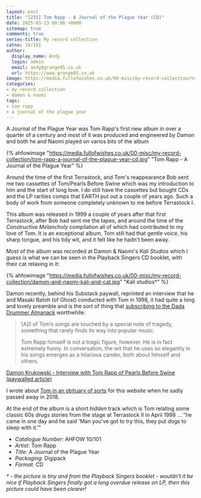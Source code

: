 ```yaml
---
layout: post
title: "[231] Tom Rapp - A Journal of the Plague Year (CD)"
date: 2025-03-13 00:00 +0000
sitemap: true
comments: true
series-title: My record collection
catno: 10/101
author:
  display_name: Andy
  login: admin
  email: andy@grange85.co.uk
  url: https://www.grange85.co.uk
image: https://media.fullofwishes.co.uk/00-misc/my-record-collection/tom-rapp-a-journal-of-the-plague-year-cd.jpg
categories:
- my record collection
- damon & naomi
tags:
- tom rapp
- a journal of the plague year
---
```

A Journal of the Plague Year was Tom Rapp's first new album in over a quarter of a century and most of it was produced and engineered by Damon and both he and Naomi played on varios bits of the album

{% ahfowimage "https://media.fullofwishes.co.uk/00-misc/my-record-collection/tom-rapp-a-journal-of-the-plague-year-cd.jpg" "Tom Rapp - A Journal of the Plague Year" %}

Around the time of the first Terrastock, and Tom's reappearance Bob sent me two cassettes of Tom/Pearls Before Swine which was my introduction to him and the start of long love. I do still have the cassettes but bought CDs and the LP rarities comps that EARTH put out a couple of years ago. Such a body of work from someone completely unknown to me before Terrastock I.

This album was released in 1999 a couple of years after that first Terrastock, after Bob had sent me the tapes, and around the time of the _Constructive Melancholy_ compilation all of which had contributed to my love of Tom. It is an exceptional album, Tom still had that gentle voice, his sharp tongue, and his tidy wit, and it felt like he hadn't been away.

Most of the album was recorded at Damon & Naomi's  _Kali Studios_ which I guess is what we can be seen in the Playback Singers CD booklet, with their cat relaxing in it:

{% ahfowimage "https://media.fullofwishes.co.uk/00-misc/my-record-collection/damon-and-naomi-kali-and-cat.jpg" "Kali studios&dagger;" %}

Damon recently, behind his Substack paywall, reprinted an interview that he and Masaki Batoh (of Ghost) conducted with Tom in 1998, it had quite a long and lovely preamble and is the sort of thing that [subscribing to the Dada Drummer Almanack](https://dadadrummer.substack.com/subscribe) worthwhile:

<blockquote>
<p>[A]ll of Tom’s songs are touched by a special note of tragedy, something that rarely finds its way into popular music.</p>
<p>Tom Rapp himself is not a tragic figure, however. He is in fact extremely funny. In conversation, the wit that he uses so elegantly in his songs emerges as a hilarious candor, both about himself and others.</p>
</blockquote>
<p class="caption"><a href="">Damon Krukowski - Interview with Tom Rapp of Pearls Before Swine (paywalled article)</a></p>

I wrote about [Tom in an obituary of sorts](https://www.fullofwishes.co.uk/2018/02/12/tom-rapp-1947-2018/) for this website when he sadly passed away in 2018.

At the end of the album is a short _hidden_ track which is Tom relating some classic 60s drugs stories from the stage at Terrastock II in April 1998 ... "he came in one day and he said 'Man you've got to try this, they put dogs to sleep with it.'"

 - *Catalogue Number:* AHFOW 10/101
 - *Artist:* Tom Rapp
 - *Title:* A Journal of the Plague Year 
 - *Packaging:* Digipack
 - *Format:* CD

_&dagger; - the picture is tiny and from the Playback Singers booklet - wouldn't it be nice if Playback Singers finally got a long overdue release on LP, then this picture could have been clearer!_
